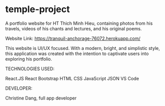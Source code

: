 # temple-project

A portfolio website for HT Thich Minh Hieu, containing photos from his travels, videos of his chants and lectures, and his original poems.

Website Link: https://tranquil-anchorage-76072.herokuapp.com/

This website is UI/UX focused. With a modern, bright, and simplistic style, this application was created with the intention to captivate users into exploring his portfolio.

TECHNOLOGIES USED:

React.JS
React Bootstrap
HTML
CSS
JavaScript
JSON
VS Code


DEVELOPER:

Christine Dang, full app developer
